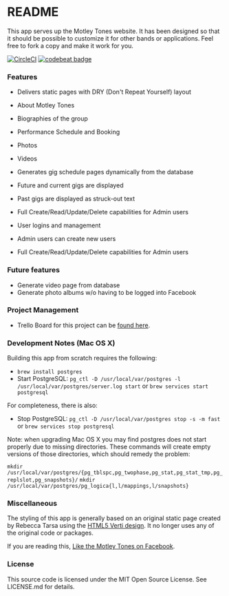 # README

This app serves up the Motley Tones website. It has been designed so that it should be
possible to customize it for other bands or applications.  Feel free to fork a copy and
make it work for you.

[![CircleCI](https://circleci.com/gh/gltarsa/Motleytones.svg?style=shield)](https://circleci.com/gh/gltarsa/Motleytones)
[![codebeat badge](https://codebeat.co/badges/a5914128-2e2a-421a-8876-8b53dc349468)](https://codebeat.co/projects/github-com-gltarsa-motleytones-master)


### Features

* Delivers static pages with DRY (Don't Repeat Yourself) layout
 * About Motley Tones
 * Biographies of the group
 * Performance Schedule and Booking
 * Photos
 * Videos

* Generates gig schedule pages dynamically from the database
 * Future and current gigs are displayed
 * Past gigs are displayed as struck-out text
 * Full Create/Read/Update/Delete capabilities for Admin users

* User logins and management
 * Admin users can create new users
 * Full Create/Read/Update/Delete capabilities for Admin users

### Future features

* Generate video page from database
* Generate photo albums w/o having to be logged into Facebook

### Project Management

* Trello Board for this project can be [found here](https://trello.com/b/VwHfdHD4/motley-tones-web-app).

### Development Notes (Mac OS X)

Building this app from scratch requires the following:

* `brew install postgres`
* Start PostgreSQL: `pg_ctl -D /usr/local/var/postgres -l /usr/local/var/postgres/server.log start`
  or `brew services start postgresql`

For completeness, there is also:

* Stop PostgreSQL: `pg_ctl -D /usr/local/var/postgres stop -s -m fast`
  or `brew services stop postgresql`

Note: when upgrading Mac OS X you may find postgres does not start properly due
to missing directories. These commands will create empty versions of those
directories, which should remedy the problem:

```mkdir /usr/local/var/postgres/{pg_tblspc,pg_twophase,pg_stat,pg_stat_tmp,pg_replslot,pg_snapshots}/```
```mkdir /usr/local/var/postgres/pg_logica{l,l/mappings,l/snapshots}```

### Miscellaneous

The styling of this app is generally based on an original static page created
by Rebecca Tarsa using the [HTML5 Verti design](http://html6up.net/verti).  It
no longer uses any of the original code or packages.

If you are reading this, [Like the Motley Tones on Facebook](http://facebook.com./motleytones.com).

### License

This source code is licensed under the MIT Open Source License.  See LICENSE.md for
details.

